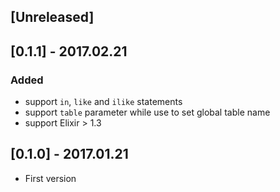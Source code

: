 ## [Unreleased]

## [0.1.1] - 2017.02.21

### Added

- support `in`, `like` and `ilike` statements
- support `table` parameter while use to set global table name
- support Elixir > 1.3

## [0.1.0] - 2017.01.21

- First version
